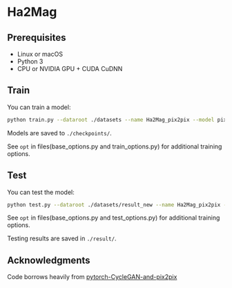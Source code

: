 # Ha2Mag

## Prerequisites
- Linux or macOS
- Python 3
- CPU or NVIDIA GPU + CUDA CuDNN

## Train
You can train a model: 
```bash
python train.py --dataroot ./datasets --name Ha2Mag_pix2pix --model pix2pix --dataset_mode aligned 
```
Models are saved to `./checkpoints/`.

See `opt` in files(base_options.py and train_options.py) for additional training options.

## Test
You can test the model:
```bash
python test.py --dataroot ./datasets/result_new --name Ha2Mag_pix2pix --model pix2pix --dataset_mode aligned --num_test 130
```
See `opt` in files(base_options.py and test_options.py) for additional training options.

Testing results are saved in `./result/`.

## Acknowledgments
Code borrows heavily from [pytorch-CycleGAN-and-pix2pix](https://github.com/junyanz/pytorch-CycleGAN-and-pix2pix)
